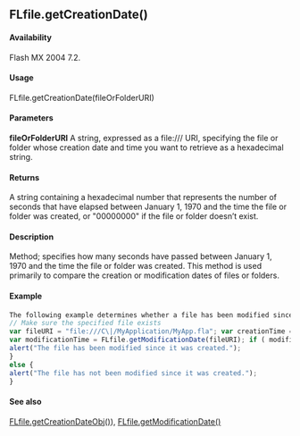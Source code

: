 ## FLfile.getCreationDate()

#### Availability

Flash MX 2004 7.2.

#### Usage

FLfile.getCreationDate(fileOrFolderURI)

#### Parameters

**fileOrFolderURI** A string, expressed as a file:/// URI, specifying the file or folder whose creation date and time you want to retrieve as a hexadecimal string.

#### Returns

A string containing a hexadecimal number that represents the number of seconds that have elapsed between January 1, 1970 and the time the file or folder was created, or "00000000" if the file or folder doesn’t exist.

#### Description

Method; specifies how many seconds have passed between January 1, 1970 and the time the file or folder was created. This method is used primarily to compare the creation or modification dates of files or folders.

#### Example

```javascript
The following example determines whether a file has been modified since it was created:
// Make sure the specified file exists
var fileURI = "file:///C\|/MyApplication/MyApp.fla"; var creationTime = FLfile.getCreationDate(fileURI);
var modificationTime = FLfile.getModificationDate(fileURI); if ( modificationTime \creationTime ) {
alert("The file has been modified since it was created.");
}
else {
alert("The file has not been modified since it was created.");
}

```
#### See also

[FLfile.getCreationDateObj()](../FLfile_object/FLfile5.md)), [FLfile.getModificationDate()](../FLfile_object/FLfile6.md)

<span id="FLfile.getCreationDateObj()" class="anchor"></span>
